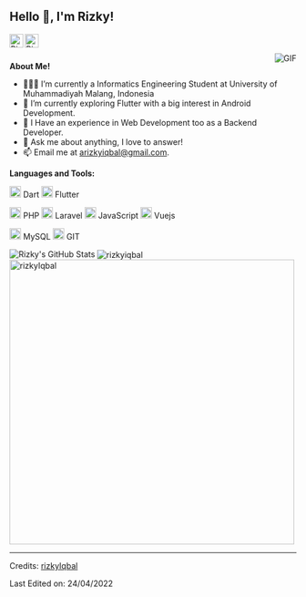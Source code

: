 <h2 title="hehehe"> Hello 👋, I'm Rizky!</h2>

<a href="https://www.instagram.com/rizkyyiqbal_/">
  <img align="left" alt="Rizky's Instagram" width="24px" src="https://img.icons8.com/nolan/96/instagram-new.png" />
</a>
<a href="https://dribbble.com/Izkyy">
  <img align="left" alt="Rizky's Dribbble" width="24px" src="https://img.icons8.com/nolan/96/dribbble.png" />
</a>




<br />
<br />


 

  <img align="right" alt="GIF" src="https://media.giphy.com/media/LmNwrBhejkK9EFP504/giphy.gif" />

**About Me!**

- 👨🏽‍💻 I’m currently a Informatics Engineering Student at University of Muhammadiyah Malang, Indonesia
- 🌱 I’m currently exploring Flutter with a big interest in Android Development. 
- 👯 I Have an experience in Web Development too as a Backend Developer.
- 💬 Ask me about anything, I love to answer!
- 📫 Email me at [arizkyiqbal@gmail.com](mailto:arizkyiqbal@gmail.com).



**Languages and Tools:**  


<code><img height="20" src="https://img.icons8.com/color/344/dart.png"></code> Dart
<code><img height="20" src="https://img.icons8.com/color/344/flutter.png"></code> Flutter

<code><img height="20" src="https://img.icons8.com/nolan/96/php.png"></code> PHP
<code><img height="20" src="https://img.icons8.com/fluency/344/laravel.png"></code> Laravel
<code><img height="20" src="https://img.icons8.com/nolan/96/js.png"></code> JavaScript
<code><img height="20" src="https://img.icons8.com/color/344/vue-js.png"></code> Vuejs

<code><img height="20" src="https://img.icons8.com/nolan/96/sql.png"></code> MySQL
<code><img height="20" src="https://img.icons8.com/nolan/96/git.png"></code> GIT

<img src="https://github-readme-stats.vercel.app/api?username=rizkyIqbal&show_icons=true&hide_border=true&count_private=true&theme=shades-of-purple&icon_color=fad000" alt="Rizky's GitHub Stats">
<img align="center" src="https://github-readme-streak-stats.herokuapp.com/?user=rizkyIqbal&count_private=true&theme=radical" alt="rizkyiqbal" />
<img align="center" width=500 src="https://github-readme-stats.vercel.app/api/top-langs/?username=rizkyIqbal&count_private=true&theme=radical" alt="rizkyIqbal" />

-----
Credits: [rizkyIqbal](https://github.com/rizkyIqbal)

Last Edited on: 24/04/2022

